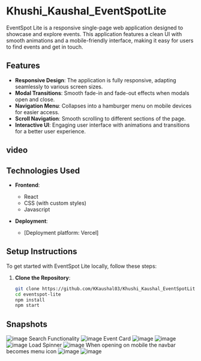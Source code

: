 # Khushi_Kaushal_EventSpotLite


EventSpot Lite is a responsive single-page web application designed to showcase and explore events. This application features a clean UI with smooth animations and a mobile-friendly interface, making it easy for users to find events and get in touch.

## Features
- **Responsive Design**: The application is fully responsive, adapting seamlessly to various screen sizes.
- **Modal Transitions**: Smooth fade-in and fade-out effects when modals open and close.
- **Navigation Menu**: Collapses into a hamburger menu on mobile devices for easier access.
- **Scroll Navigation**: Smooth scrolling to different sections of the page.
- **Interactive UI**: Engaging user interface with animations and transitions for a better user experience.
## video

## Technologies Used
- **Frontend**: 
  - React
  - CSS (with custom styles)
  - Javascript
  
- **Deployment**:
  - [Deployment platform:  Vercel]

## Setup Instructions

To get started with EventSpot Lite locally, follow these steps:

1. **Clone the Repository**:
   ```bash
   git clone https://github.com/KKaushal03/Khushi_Kaushal_EventSpotLite.git
   cd eventspot-lite
   npm install
   npm start
   
## Snapshots
![image](https://github.com/user-attachments/assets/c2a77341-c154-40d8-9d60-ba4a29dcf1cb)
Search Functionality
![image](https://github.com/user-attachments/assets/3fbda035-47df-4f99-bc34-6bdea2cb7917)
Event Card
![image](https://github.com/user-attachments/assets/c2f1d7ff-8e43-4288-8eaf-eae995babcfe)
![image](https://github.com/user-attachments/assets/c3f129b0-6695-459e-8c6e-bedca9380218)
![image](https://github.com/user-attachments/assets/796f571b-3c12-4043-a91b-1467d0af3d71)
Load Spinner
![image](https://github.com/user-attachments/assets/9a551743-30e1-49cd-8587-f870e95b5c59)
When opening on mobile the navbar becomes menu icon
![image](https://github.com/user-attachments/assets/45f3bc0b-b69f-4d3c-a572-7b157406fdd3)
![image](https://github.com/user-attachments/assets/ca2d0b15-2ad3-4bb1-ba95-9800a6e36a31)

